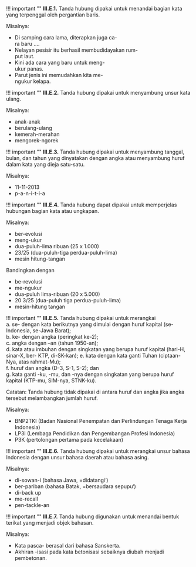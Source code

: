 !!! important ""
	**III.E.1.** Tanda hubung dipakai untuk menandai bagian kata yang terpenggal oleh pergantian baris.

Misalnya:

- Di samping cara lama, diterapkan juga ca-<br>
ra baru ….
- Nelayan pesisir itu berhasil membudidayakan rum-<br>
put laut.
- Kini ada cara yang baru untuk meng-<br>
ukur panas.
- Parut jenis ini memudahkan kita me-<br>
ngukur kelapa.

!!! important ""
	**III.E.2.** Tanda hubung dipakai untuk menyambung unsur kata ulang.

Misalnya:

- anak-anak
- berulang-ulang
- kemerah-merahan
- mengorek-ngorek

!!! important ""
	**III.E.3.** Tanda hubung dipakai untuk menyambung tanggal, bulan, dan tahun yang dinyatakan dengan angka atau menyambung huruf dalam kata yang dieja satu-satu.

Misalnya:

- 11-11-2013
- p-a-n-i-t-i-a

!!! important ""
	**III.E.4.** Tanda hubung dapat dipakai untuk memperjelas hubungan bagian kata atau ungkapan.

Misalnya:

- ber-evolusi
- meng-ukur
- dua-puluh-lima ribuan (25 x 1.000)
- 23/25 (dua-puluh-tiga perdua-puluh-lima)
- mesin hitung-tangan

Bandingkan dengan

- be-revolusi
- me-ngukur
- dua-puluh lima-ribuan (20 x 5.000)
- 20 3/25 (dua-puluh tiga perdua-puluh-lima)
- mesin-hitung tangan

!!! important ""
	**III.E.5.** Tanda hubung dipakai untuk merangkai  
	a. se- dengan kata berikutnya yang dimulai dengan huruf kapital (se-Indonesia, se-Jawa Barat);  
	b. ke- dengan angka (peringkat ke-2);  
	c. angka dengan –an (tahun 1950-an);  
	d. kata atau imbuhan dengan singkatan yang berupa huruf kapital (hari-H, sinar-X, ber- KTP, di-SK-kan);
	e. kata dengan kata ganti Tuhan (ciptaan-Nya, atas rahmat-Mu);  
	f. huruf dan angka (D-3, S-1, S-2); dan  
	g. kata ganti -ku, -mu, dan -nya dengan singkatan yang berupa huruf kapital (KTP-mu, SIM-nya, STNK-ku).  

Catatan: Tanda hubung tidak dipakai di antara huruf dan angka jika angka tersebut melambangkan jumlah huruf.

Misalnya:

- BNP2TKI (Badan Nasional Penempatan dan Perlindungan Tenaga Kerja Indonesia)
- LP3I (Lembaga Pendidikan dan Pengembangan Profesi Indonesia)
- P3K (pertolongan pertama pada kecelakaan)

!!! important ""
	**III.E.6.** Tanda hubung dipakai untuk merangkai unsur bahasa Indonesia dengan unsur bahasa daerah atau bahasa asing.

Misalnya:

- di-sowan-i (bahasa Jawa, =didatangi‘)
- ber-pariban (bahasa Batak, =bersaudara sepupu‘)
- di-back up
- me-recall
- pen-tackle-an

!!! important ""
	**III.E.7.** Tanda hubung digunakan untuk menandai bentuk terikat yang menjadi objek bahasan.

Misalnya:

- Kata pasca- berasal dari bahasa Sanskerta.
- Akhiran -isasi pada kata betonisasi sebaiknya diubah menjadi pembetonan.
